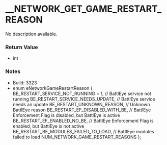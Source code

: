 # __NETWORK_GET_GAME_RESTART_REASON

No description available.

### Return Value
* int

### Notes
* Build: 3323
* enum eNetworkGameRestartReason
{
	BE_RESTART_SERVICE_NOT_RUNNING = 1, 	// BattlEye service not running
	BE_RESTART_SERVICE_NEEDS_UPDATE, 		// BattlEye service needs an update
	BE_RESTART_UNKNOWN_REASON,				// Unknown BattlEye reason
	BE_RESTART_EF_DISABLED_WITH_BE,			// BattlEye Enforcement Flag is disabled, but BattlEye is active
	BE_RESTART_EF_ENABLED_NO_BE,			// BattlEye Enforcement Flag is enabled, but BattlEye is not active
	BE_RESTART_BE_MODULES_FAILED_TO_LOAD,	// BattlEye modules failed to load
	NUM_NETWORK_GAME_RESTART_REASONS
};


